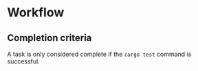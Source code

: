 # Workflow

## Completion criteria

A task is only considered complete if the `cargo test` command is successful.
